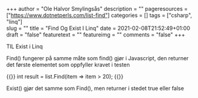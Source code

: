 +++
author = "Ole Halvor Smylingsås"
description = ""
pageresources = ["https://www.dotnetperls.com/list-find"]
categories = []
tags = ["csharp", "linq"]     
slug = ""
title = "Find Og Exist I Linq"
date = 2021-02-08T21:52:49+01:00
draft = "false"
featuretext = ""
featureimg = ""
comments = "false"
+++

TIL Exist i Linq
<!--more-->
Find() fungerer på samme måte som find() gjør i Javascript, den returner det første elementet som oppfyller kravet i testen

{{<highlight c>}}
int result = list.Find(item => item > 20);
{{</highlight>}}

Exist() gjør det samme som Find(), men returner i stedet true eller false